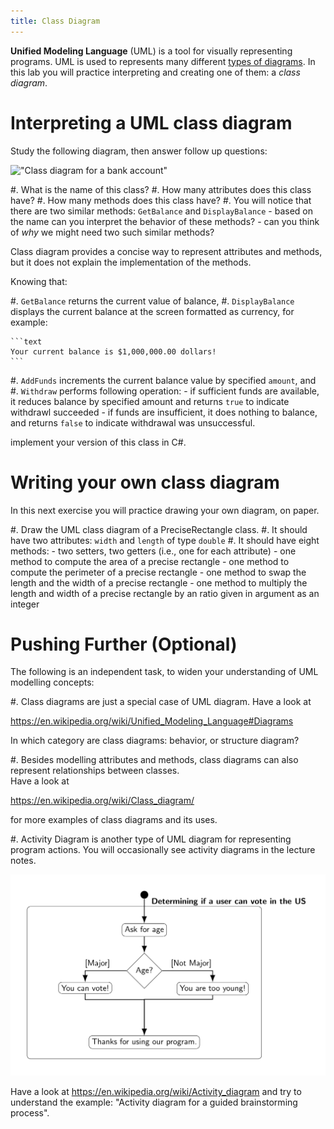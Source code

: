 ```yaml
---
title: Class Diagram
---
```



**Unified Modeling Language** (UML) is a tool for visually representing programs. 
UML is used to represents many different [types of diagrams](https://en.wikipedia.org/wiki/Unified_Modeling_Language#Diagrams).
In this lab you will practice interpreting and creating one of them: a _class diagram_. 

# Interpreting a UML class diagram

Study the following diagram, then answer follow up questions:

!["Class diagram for a bank account"](https://raw.githubusercontent.com/csci-1301/csci-1301.github.io/main/img/account_class.png)

#. What is the name of this class?
#. How many attributes does this class have?
#. How many methods does this class have?
#. You will notice that there are two similar methods: `GetBalance` and `DisplayBalance`
    - based on the name can you interpret the behavior of these methods?
    - can you think of _why_ we might need two such similar methods?

Class diagram provides a concise way to represent attributes and methods, but it does not explain the implementation of the methods.

Knowing that:

#. `GetBalance` returns the current value of balance,
#. `DisplayBalance` displays the current balance at the screen formatted as currency, for example:

    ```text
    Your current balance is $1,000,000.00 dollars!
    ``` 
    
#. `AddFunds` increments the current balance value by specified `amount`, and
#. `Withdraw` performs following operation:
    - if sufficient funds are available, it reduces balance by specified amount and returns `true` to indicate withdrawl succeeded
    - if funds are insufficient, it does nothing to balance, and returns `false` to indicate withdrawal was unsuccessful.

implement your version of this class in C\#.

# Writing your own class diagram 

In this next exercise you will practice drawing your own diagram, on paper.

#. Draw the UML class diagram of a PreciseRectangle class.
#. It should have two attributes: `width` and `length` of type `double`
#. It should have eight methods:
    - two setters, two getters (i.e., one for each attribute) 
    - one method to compute the area of a precise rectangle
    - one method to compute the perimeter of a precise rectangle
    - one method to swap the length and the width of a precise rectangle
    - one method to multiply the length and width of a precise rectangle by an ratio given in argument as an integer


# Pushing Further (Optional)

The following is an independent task, to widen your understanding of UML modelling concepts:

#. Class diagrams are just a special case of UML diagram. Have a look at 
   
   <https://en.wikipedia.org/wiki/Unified_Modeling_Language#Diagrams>
   
   In which category are class diagrams: behavior, or structure diagram?
   
#. Besides modelling attributes and methods, class diagrams can also represent relationships between classes.  
   Have a look at 
   
   <https://en.wikipedia.org/wiki/Class_diagram/> 
   
   for more examples of class diagrams and its uses.

#. Activity Diagram is another type of UML diagram for representing program actions. 
   You will occasionally see activity diagrams in the lecture notes.

   !["A flowchart representation of an if-else statement"](https://raw.githubusercontent.com/csci-1301/csci-1301.github.io/main/img/activity_diag_vote_if_else.svg)
    
   Have a look at <https://en.wikipedia.org/wiki/Activity_diagram> and try to 
   understand the example: "Activity diagram for a guided brainstorming process".

